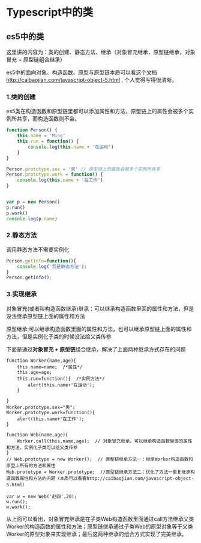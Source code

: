 # Typescript中的类 

## es5中的类

这里讲的内容为：类的创建、静态方法、继承（对象冒充继承，原型链继承，对象冒充 + 原型链组合继承）  

es5中的面向对象、构造函数、原型与原型链本质可以看这个文档<http://caibaojian.com/javascript-object-5.html> , 个人觉得写得很清晰。

### 1.类的创建

es5类在构造函数和原型链里都可以添加属性和方法，原型链上的属性会被多个实例所共享，而构造函数则不会。

```js
function Person() {
    this.name = 'Ming'
    this.run = function() {
        console.log(this.name + '在运动')
    }
}

Person.prototype.sex = '男' // 原型链上的属性会被多个实例所共享
Person.prototype.work = function() {
    console.log(this.name + '在工作')
}


var p = new Person()
p.run()
p.work()
console.log(p.name)
```

### 2.静态方法

调用静态方法不需要实例化

```js
Person.getInfo=function(){
    console.log('我是静态方法');
}
Person.getInfo();
```

### 3.实现继承

对象冒充(或者叫构造函数继承)继承：可以继承构造函数里面的属性和方法，但是没法继承原型链上面的属性和方法  

原型继承:可以继承构造函数里面的属性和方法，也可以继承原型链上面的属性和方法，但是实例化子类的时候没法给父类传参  

下面是通过**对象冒充 + 原型链**组合继承，解决了上面两种继承方式存在的问题

```
function Worker(name,age){
    this.name=name;  /*属性*/
    this.age=age;
    this.run=function(){  /*实例方法*/
        alert(this.name+'在运动');
    }

}      
Worker.prototype.sex="男";
Worker.prototype.work=function(){
    alert(this.name+'在工作');
}
    
function Web(name,age){
    Worker.call(this,name,age);  // 对象冒充继承，可以继承构造函数里面的属性和方法，实例化子类可以给父类传参
}
// Web.prototype = new Worker();  // 原型链继承方法一：继承Worker构造函数和原型上所有的方法和属性
Web.prototype = Worker.prototype;  //原型链继承方法二：优化了方法一重复继承构造函数属性和方法的问题（本质可以看看http://caibaojian.com/javascript-object-5.html）

var w = new Web('赵四',20);   
w.run();
w.work();
```

从上面可以看出，对象冒充继承是在子类Web构造函数里面通过call方法继承父类Worker的构造函数的属性和方法；原型链继承通过子类Web的原型对象等于父类Worker的原型对象来实现继承；最后这两种继承的组合方式实现了完美继承。
